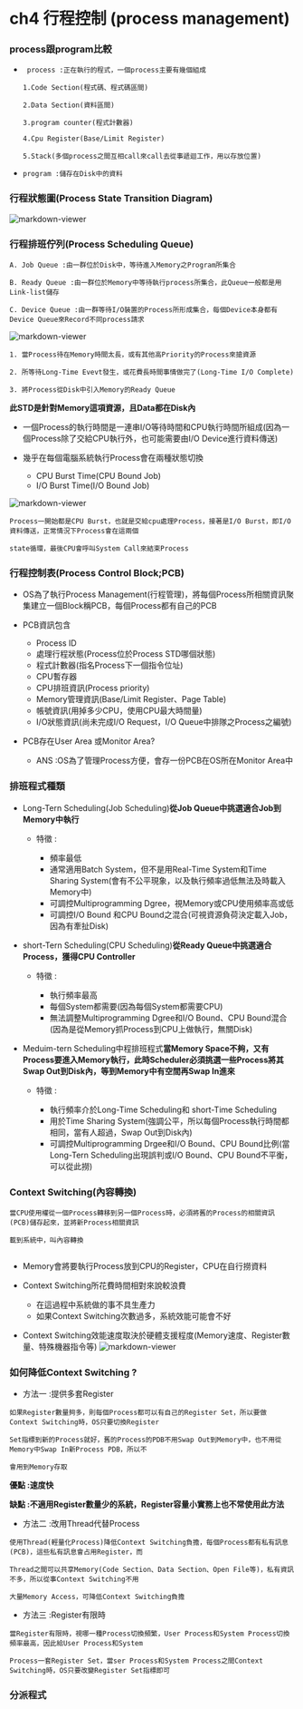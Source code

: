 ch4 行程控制 (process management)
======
### process跟program比較
+ ``` process :正在執行的程式，一個process主要有幾個組成```
    
     ``` 
     1.Code Section(程式碼、程式碼區間)

     2.Data Section(資料區間)

     3.program counter(程式計數器)

     4.Cpu Register(Base/Limit Register)

     5.Stack(多個process之間互相call來call去從事遞迴工作，用以存放位置) 
     ```

    
+ ```program :儲存在Disk中的資料``` 

### 行程狀態圖(Process State Transition Diagram)
![markdown-viewer](pstd.jpg)


### 行程排班佇列(Process Scheduling Queue)

    A. Job Queue :由一群位於Disk中，等待進入Memory之Program所集合

    B. Ready Queue :由一群位於Memory中等待執行process所集合，此Queue一般都是用Link-list儲存

    C. Device Queue :由一群等待I/O裝置的Process所形成集合，每個Device本身都有Device Queue來Record不同process請求

![markdown-viewer](psq.jpg)
```
1. 當Process待在Memory時間太長，或有其他高Priority的Process來搶資源

2. 所等待Long-Time Evevt發生，或花費長時間事情做完了(Long-Time I/O Complete)

3. 將Process從Disk中引入Memory的Ready Queue

```
**此STD是針對Memory這項資源，且Data都在Disk內**

+ 一個Process的執行時間是一連串I/O等待時間和CPU執行時間所組成(因為一個Process除了交給CPU執行外，也可能需要由I/O Device進行資料傳送)

+ 幾乎在每個電腦系統執行Process會在兩種狀態切換
    + CPU Burst Time(CPU Bound Job)
    + I/O Burst Time(I/O Bound Job)

![markdown-viewer](S__44294214.jpg)

```
Process一開始都是CPU Burst，也就是交給cpu處理Process，接著是I/O Burst，即I/O資料傳送，正常情況下Process會在這兩個

state循環，最後CPU會呼叫System Call來結束Process

```

### 行程控制表(Process Control Block;PCB)   
+ OS為了執行Process Management(行程管理)，將每個Process所相關資訊聚集建立一個Block稱PCB，每個Process都有自己的PCB

+ PCB資訊包含
    + Process ID
    + 處理行程狀態(Process位於Process STD哪個狀態)
    + 程式計數器(指名Process下一個指令位址)
    + CPU暫存器
    + CPU排班資訊(Process priority)
    + Memory管理資訊(Base/Limit Register、Page Table)
    + 帳號資訊(用掉多少CPU，使用CPU最大時間量)
    + I/O狀態資訊(尚未完成I/O Request，I/O Queue中排隊之Process之編號)

+ PCB存在User Area 或Monitor Area?
    + ANS :OS為了管理Process方便，會存一份PCB在OS所在Monitor Area中

### 排班程式種類 
+ Long-Tern Scheduling(Job Scheduling)**從Job Queue中挑選適合Job到Memory中執行**
    + 特徵 :

        + 頻率最低
        + 通常適用Batch System，但不是用Real-Time System和Time Sharing System(會有不公平現象，以及執行頻率過低無法及時載入Memory中)
        + 可調控Multiprogramming Dgree，視Memory或CPU使用頻率高或低
        + 可調控I/O Bound 和CPU Bound之混合(可視資源負荷決定載入Job，因為有牽扯Disk) 
 
+ short-Tern Scheduling(CPU Scheduling)**從Ready Queue中挑選適合Process，獲得CPU Controller**
    + 特徵 :

        + 執行頻率最高
        + 每個System都需要(因為每個System都需要CPU)
        + 無法調整Multiprogramming Dgree和I/O Bound、CPU Bound混合(因為是從Memory抓Process到CPU上做執行，無關Disk)

+ Meduim-tern Scheduling中程排班程式**當Memory Space不夠，又有Process要進入Memory執行，此時Scheduler必須挑選一些Process將其Swap Out到Disk內，等到Memory中有空間再Swap In進來**

    + 特徵 :

        + 執行頻率介於Long-Time Scheduling和 short-Time Scheduling
        + 用於Time Sharing System(強調公平，所以每個Process執行時間都相同，當有人超過，Swap Out到Disk內) 
        + 可調控Multiprogramming Drgee和I/O Bound、CPU Bound比例(當Long-Tern Scheduling出現誤判或I/O Bound、CPU Bound不平衡，可以從此撈)

### Context Switching(內容轉換)
```
當CPU使用權從一個Process轉移到另一個Process時，必須將舊的Process的相關資訊(PCB)儲存起來，並將新Process相關資訊
    
載到系統中，叫內容轉換
    
```
+ Memory會將要執行Process放到CPU的Register，CPU在自行撈資料

+ Context Switching所花費時間相對來說較浪費
    + 在這過程中系統做的事不具生產力
    + 如果Context Switching次數過多，系統效能可能會不好

+ Context Switching效能速度取決於硬體支援程度(Memory速度、Register數量、特殊機器指令等)
![markdown-viewer](S__44294224.jpg)

### 如何降低Context Switching ?

+ 方法一 :提供多套Register

```
如果Register數量夠多，則每個Process都可以有自己的Register Set，所以要做Context Switching時，OS只要切換Register 

Set指標到新的Process就好，舊的Process的PDB不用Swap Out到Memory中，也不用從Memory中Swap In新Process PDB，所以不

會用到Memory存取
```

**優點 :速度快**

**缺點 :不適用Register數量少的系統，Register容量小實務上也不常使用此方法**

+ 方法二 :改用Thread代替Process

```
使用Thread(輕量化Process)降低Context Switching負擔，每個Process都有私有訊息(PCB)，這些私有訊息會占用Register，而

Thread之間可以共享Memory(Code Section、Data Section、Open File等)，私有資訊不多，所以從事Context Switching不用

大量Memory Access，可降低Context Switching負擔

```

+ 方法三 :Register有限時

```
當Register有限時，視哪一種Process切換頻繁，User Process和System Process切換頻率最高，因此給User Process和System 

Process一套Register Set，當ser Process和System Process之間Context Switching時，OS只要改變Register Set指標即可
```

### 分派程式